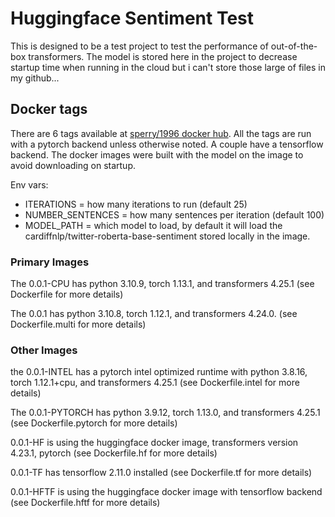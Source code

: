 # Huggingface Sentiment Test

This is designed to be a test project to test the performance of out-of-the-box transformers. The model is stored here 
in the project to decrease startup time when running in the cloud but i can't store those large of files in my github...

## Docker tags

There are 6 tags available at [sperry/1996 docker hub](https://hub.docker.com/repository/docker/sperry1996/transformers-sentiment-test/general). 
All the tags are run with a pytorch backend unless otherwise noted. A couple have a tensorflow backend. The docker images were
built with the model on the image to avoid downloading on startup. 

Env vars:
- ITERATIONS = how many iterations to run (default 25)
- NUMBER_SENTENCES = how many sentences per iteration (default 100)
- MODEL_PATH = which model to load, by default it will load the cardiffnlp/twitter-roberta-base-sentiment stored locally in the image. 

### Primary Images
The 0.0.1-CPU has python 3.10.9, torch 1.13.1, and transformers 4.25.1
(see Dockerfile for more details)

The 0.0.1 has python 3.10.8, torch 1.12.1, and transformers 4.24.0. (see Dockerfile.multi for more details)

### Other Images
the 0.0.1-INTEL has a pytorch intel optimized runtime with python 3.8.16, torch 1.12.1+cpu, and transformers 4.25.1
(see Dockerfile.intel for more details)

The 0.0.1-PYTORCH has python 3.9.12, torch 1.13.0, and transformers 4.25.1 (see Dockerfile.pytorch for more details)

0.0.1-HF is using the huggingface docker image, transformers version 4.23.1, pytorch (see Dockerfile.hf for more details)

0.0.1-TF has tensorflow 2.11.0 installed (see Dockerfile.tf for more details)

0.0.1-HFTF is using the huggingface docker image with tensorflow backend (see Dockerfile.hftf for more details)


